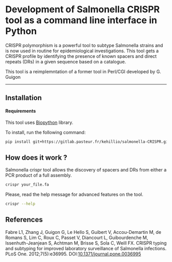 # Development of Salmonella CRISPR tool as a command line interface in Python

CRISPR polymorphism is a powerful tool to subtype Salmonella strains and is now used in routine for epidemiological investigations.
This tool gets a CRISPR profile by identifying the presence of known spacers and direct repeats (DRs) in a given sequence based on a catalogue.

This tool is a reimplemntation of a former tool in Perl/CGI developed by G. Guigon

-------------------------

## Installation

#### Requirements

This tool uses [Biopython](http://biopython.org/) library.

To install, run the following command:

```bash
pip install git+https://gitlab.pasteur.fr/kehillio/salmonella-CRISPR.git 
```

## How does it work ?

Salmonella crispr tool allows the discovery of spacers and DRs from either a PCR product of a full assembly.


```bash
crispr your_file.fa
```

Please, read the help message for advanced features on the tool.

```bash
crispr --help
```

## References

Fabre L1, Zhang J, Guigon G, Le Hello S, Guibert V, Accou-Demartin M, de Romans S, Lim C, Roux C, Passet V, Diancourt L, Guibourdenche M, Issenhuth-Jeanjean S, Achtman M, Brisse S, Sola C, Weill FX. CRISPR typing and subtyping for improved laboratory surveillance of Salmonella infections. PLoS One. 2012;7(5):e36995. DOI:[10.1371/journal.pone.0036995](http://doi.org/10.1371/journal.pone.0036995)